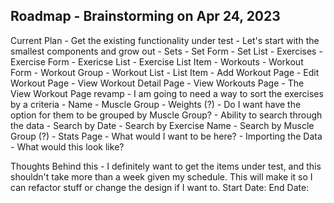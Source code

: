 Roadmap - Brainstorming on Apr 24, 2023
--------------------------
Current Plan
    - Get the existing functionality under test
        - Let's start with the smallest components and grow out
            - Sets
                - Set Form
                - Set List
            - Exercises
                - Exercise Form
                - Exericse List
                    - Exercise List Item
            - Workouts
                - Workout Form
                - Workout Group
                - Workout List
                    - List Item
                - Add Workout Page
                - Edit Workout Page
                - View Workout Detail Page
                - View Workouts Page
    - The View Workout Page revamp
        - I am going to need a way to sort the exercises by a criteria
            - Name
            - Muscle Group
            - Weights (?)
        - Do I want have the option for them to be grouped by Muscle Group?
    - Ability to search through the data
        - Search by Date
        - Search by Exercise Name
        - Search by Muscle Group (?)
    - Stats Page
        - What would I want to be here?
    - Importing the Data
        - What would this look like?

Thoughts Behind this
    - I definitely want to get the items under test, and this shouldn't take more than a week given my schedule. This will make it so I can refactor stuff or change the design if I want to.
        Start Date:
        End Date: